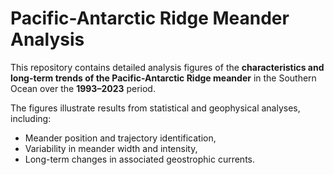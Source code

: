 # Pacific-Antarctic Ridge Meander Analysis  

This repository contains detailed analysis figures of the **characteristics and long-term trends of the Pacific-Antarctic Ridge meander** in the Southern Ocean over the **1993–2023** period.  

The figures illustrate results from statistical and geophysical analyses, including:

- Meander position and trajectory identification,  
- Variability in meander width and intensity,  
- Long-term changes in associated geostrophic currents.
